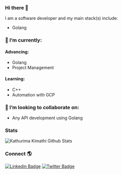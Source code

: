 ### Hi there 👋

I am a software developer and my main stack(s) include:
- Golang

### 🌱 I’m currently:
#### Advancing:
 - Golang
 - Project Management
 
#### Learning:
 - C++
 - Automation with GCP

### 👯 I’m looking to collaborate on:
 - Any API development using Golang
 
 ### Stats
 
 ![Kathurima Kimathi Github Stats](https://github-readme-stats.vercel.app/api?username=kathurimakimathi&show_icons=true&theme=radical)
 
 ### Connect 🌎
[![Linkedin Badge](https://img.shields.io/badge/-LinkedIn-blue?style=flat-square&logo=Linkedin&logoColor=white&link=https://www.linkedin.com/in/kathurima-kimathi/)](https://www.linkedin.com/in/kathurima-kimathi/) 
[![Twitter Badge](https://img.shields.io/badge/-Twitter-1ca0f1?style=flat-square&labelColor=1ca0f1&logo=twitter&logoColor=white&link=https://twitter.com/Kathurimakim)](https://twitter.com/Kathurimakim)


<!--
**KathurimaKimathi/KathurimaKimathi** is a ✨ _special_ ✨ repository because its `README.md` (this file) appears on your GitHub profile.

Here are some ideas to get you started:

- 🔭 I’m currently working on ...
- 🌱 I’m currently learning ...
- 👯 I’m looking to collaborate on ...
- 🤔 I’m looking for help with ...
- 💬 Ask me about ...
- 📫 How to reach me: ...
- 😄 Pronouns: ...
- ⚡ Fun fact: ...
-->
